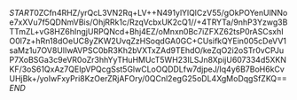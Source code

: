 $START$0ZCfn4RHZ/yrQcL3VN2Rq+LV++N491ylYlQlCzV55/gOkPOYenUlNNoe7xXVu7f5QDNmVBis/OhjRRk1c/RzqVcbxUK2cQ1//+4TRYTa/9nhP3Yzwg3BTTmZL+vG8HZ6hIngjURPQNcd+Bhj4EZ/oMnxn0Bc7iZFXZ62tsP0rASCsxhIO0l7z+hRn18dOeUC8yZKW2UvqZzHSoqdGA0GC+CUsifkQYEin005cDeVV1saMz1u7OV8UlIwAVPSC0bR3Kh2bVXTxZAd9TEhdO/keZqO2i2oSTr0vCPJuP7XoBSGa3c9eVR0oZr3hhYyTHuHMUcT5WH23ILSJn8XpijU607334d5XKNKF/3oS61QxAz7QEIpVPQcgSst5GlwCLoOQDDLfw7djpeJ/Iq4y6B7BoH6kCvUHjBk+/yoIwFxyPri8KzOerZRjAFOry/0QCnl2egG25oDL4XgMoDqgSfZKQ==$END$